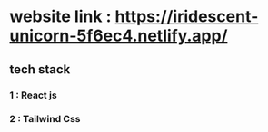   # website link : https://iridescent-unicorn-5f6ec4.netlify.app/

## tech stack
### 1 : React js
### 2 : Tailwind Css
